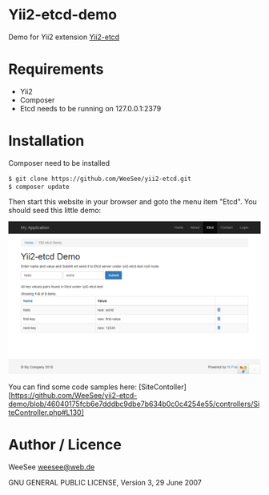 Yii2-etcd-demo
==============

Demo for Yii2 extension [Yii2-etcd](https://github.com/WeeSee/yii2-etcd.git)

# Requirements

* Yii2 
* Composer
* Etcd needs to be running on 127.0.0.1:2379

# Installation

Composer need to be installed

    $ git clone https://github.com/WeeSee/yii2-etcd.git
    $ composer update
   
Then start this website in your browser and goto the menu item "Etcd".
You should seed this little demo:

![Image of Demo](https://github.com/WeeSee/yii2-etcd-demo/blob/master/yii2-etcd-demo.png)

You can find some code samples here: [SiteContoller][https://github.com/WeeSee/yii2-etcd-demo/blob/46040175fcb6e7dddbc9dbe7b634b0c0c4254e55/controllers/SiteController.php#L130]

# Author / Licence

WeeSee weesee@web.de

GNU GENERAL PUBLIC LICENSE, Version 3, 29 June 2007